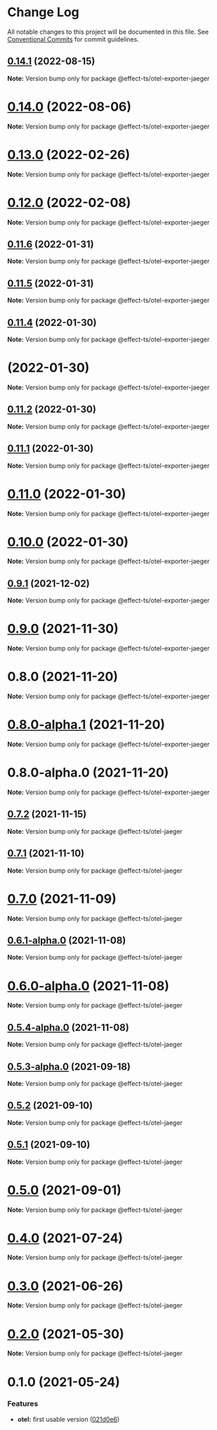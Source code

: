# Change Log

All notable changes to this project will be documented in this file.
See [Conventional Commits](https://conventionalcommits.org) for commit guidelines.

## [0.14.1](https://github.com/Effect-TS/otel/compare/@effect-ts/otel-exporter-jaeger@0.14.0...@effect-ts/otel-exporter-jaeger@0.14.1) (2022-08-15)

**Note:** Version bump only for package @effect-ts/otel-exporter-jaeger





# [0.14.0](https://github.com/Effect-TS/otel/compare/@effect-ts/otel-exporter-jaeger@0.13.0...@effect-ts/otel-exporter-jaeger@0.14.0) (2022-08-06)

**Note:** Version bump only for package @effect-ts/otel-exporter-jaeger





# [0.13.0](https://github.com/Effect-TS/otel/compare/@effect-ts/otel-exporter-jaeger@0.12.0...@effect-ts/otel-exporter-jaeger@0.13.0) (2022-02-26)

**Note:** Version bump only for package @effect-ts/otel-exporter-jaeger





# [0.12.0](https://github.com/Effect-TS/otel/compare/@effect-ts/otel-exporter-jaeger@0.11.6...@effect-ts/otel-exporter-jaeger@0.12.0) (2022-02-08)

**Note:** Version bump only for package @effect-ts/otel-exporter-jaeger





## [0.11.6](https://github.com/Effect-TS/otel/compare/@effect-ts/otel-exporter-jaeger@0.11.5...@effect-ts/otel-exporter-jaeger@0.11.6) (2022-01-31)

**Note:** Version bump only for package @effect-ts/otel-exporter-jaeger





## [0.11.5](https://github.com/Effect-TS/otel/compare/@effect-ts/otel-exporter-jaeger@0.11.4...@effect-ts/otel-exporter-jaeger@0.11.5) (2022-01-31)

**Note:** Version bump only for package @effect-ts/otel-exporter-jaeger





## [0.11.4](https://github.com/Effect-TS/otel/compare/@effect-ts/otel-exporter-jaeger@0.11.2...@effect-ts/otel-exporter-jaeger@0.11.4) (2022-01-30)

**Note:** Version bump only for package @effect-ts/otel-exporter-jaeger





#  (2022-01-30)

**Note:** Version bump only for package @effect-ts/otel-exporter-jaeger





## [0.11.2](https://github.com/Effect-TS/otel/compare/@effect-ts/otel-exporter-jaeger@0.11.1...@effect-ts/otel-exporter-jaeger@0.11.2) (2022-01-30)

**Note:** Version bump only for package @effect-ts/otel-exporter-jaeger





## [0.11.1](https://github.com/Effect-TS/otel/compare/@effect-ts/otel-exporter-jaeger@0.11.0...@effect-ts/otel-exporter-jaeger@0.11.1) (2022-01-30)

**Note:** Version bump only for package @effect-ts/otel-exporter-jaeger





# [0.11.0](https://github.com/Effect-TS/otel/compare/@effect-ts/otel-exporter-jaeger@0.9.1...@effect-ts/otel-exporter-jaeger@0.11.0) (2022-01-30)

**Note:** Version bump only for package @effect-ts/otel-exporter-jaeger





# [0.10.0](https://github.com/Effect-TS/otel/compare/@effect-ts/otel-exporter-jaeger@0.9.1...@effect-ts/otel-exporter-jaeger@0.10.0) (2022-01-30)

**Note:** Version bump only for package @effect-ts/otel-exporter-jaeger





## [0.9.1](https://github.com/Effect-TS/otel/compare/@effect-ts/otel-exporter-jaeger@0.9.0...@effect-ts/otel-exporter-jaeger@0.9.1) (2021-12-02)

**Note:** Version bump only for package @effect-ts/otel-exporter-jaeger





# [0.9.0](https://github.com/Effect-TS/otel/compare/@effect-ts/otel-exporter-jaeger@0.8.0...@effect-ts/otel-exporter-jaeger@0.9.0) (2021-11-30)

**Note:** Version bump only for package @effect-ts/otel-exporter-jaeger





# 0.8.0 (2021-11-20)

**Note:** Version bump only for package @effect-ts/otel-exporter-jaeger





# [0.8.0-alpha.1](https://github.com/Effect-TS/otel/compare/@effect-ts/otel-exporter-jaeger@0.9.0-alpha.0...@effect-ts/otel-exporter-jaeger@0.8.0-alpha.1) (2021-11-20)

**Note:** Version bump only for package @effect-ts/otel-exporter-jaeger





# 0.8.0-alpha.0 (2021-11-20)

**Note:** Version bump only for package @effect-ts/otel-exporter-jaeger





## [0.7.2](https://github.com/Effect-TS/otel/compare/@effect-ts/otel-jaeger@0.7.1...@effect-ts/otel-jaeger@0.7.2) (2021-11-15)

**Note:** Version bump only for package @effect-ts/otel-jaeger





## [0.7.1](https://github.com/Effect-TS/otel/compare/@effect-ts/otel-jaeger@0.7.0...@effect-ts/otel-jaeger@0.7.1) (2021-11-10)

**Note:** Version bump only for package @effect-ts/otel-jaeger





# [0.7.0](https://github.com/Effect-TS/otel/compare/@effect-ts/otel-jaeger@0.6.1-alpha.0...@effect-ts/otel-jaeger@0.7.0) (2021-11-09)

**Note:** Version bump only for package @effect-ts/otel-jaeger





## [0.6.1-alpha.0](https://github.com/Effect-TS/otel/compare/@effect-ts/otel-jaeger@0.6.0-alpha.0...@effect-ts/otel-jaeger@0.6.1-alpha.0) (2021-11-08)

**Note:** Version bump only for package @effect-ts/otel-jaeger





# [0.6.0-alpha.0](https://github.com/Effect-TS/otel/compare/@effect-ts/otel-jaeger@0.5.4-alpha.0...@effect-ts/otel-jaeger@0.6.0-alpha.0) (2021-11-08)

**Note:** Version bump only for package @effect-ts/otel-jaeger





## [0.5.4-alpha.0](https://github.com/Effect-TS/otel/compare/@effect-ts/otel-jaeger@0.5.3-alpha.0...@effect-ts/otel-jaeger@0.5.4-alpha.0) (2021-11-08)

**Note:** Version bump only for package @effect-ts/otel-jaeger





## [0.5.3-alpha.0](https://github.com/Effect-TS/otel/compare/@effect-ts/otel-jaeger@0.5.2...@effect-ts/otel-jaeger@0.5.3-alpha.0) (2021-09-18)

**Note:** Version bump only for package @effect-ts/otel-jaeger





## [0.5.2](https://github.com/Effect-TS/otel/compare/@effect-ts/otel-jaeger@0.5.1...@effect-ts/otel-jaeger@0.5.2) (2021-09-10)

**Note:** Version bump only for package @effect-ts/otel-jaeger





## [0.5.1](https://github.com/Effect-TS/otel/compare/@effect-ts/otel-jaeger@0.5.0...@effect-ts/otel-jaeger@0.5.1) (2021-09-10)

**Note:** Version bump only for package @effect-ts/otel-jaeger





# [0.5.0](https://github.com/Effect-TS/otel/compare/@effect-ts/otel-jaeger@0.4.0...@effect-ts/otel-jaeger@0.5.0) (2021-09-01)

**Note:** Version bump only for package @effect-ts/otel-jaeger





# [0.4.0](https://github.com/Effect-TS/otel/compare/@effect-ts/otel-jaeger@0.3.0...@effect-ts/otel-jaeger@0.4.0) (2021-07-24)

**Note:** Version bump only for package @effect-ts/otel-jaeger





# [0.3.0](https://github.com/Effect-TS/otel/compare/@effect-ts/otel-jaeger@0.2.0...@effect-ts/otel-jaeger@0.3.0) (2021-06-26)

**Note:** Version bump only for package @effect-ts/otel-jaeger





# [0.2.0](https://github.com/Effect-TS/otel/compare/@effect-ts/otel-jaeger@0.1.0...@effect-ts/otel-jaeger@0.2.0) (2021-05-30)

**Note:** Version bump only for package @effect-ts/otel-jaeger





# 0.1.0 (2021-05-24)


### Features

* **otel:** first usable version ([021d0e6](https://github.com/Effect-TS/otel/commit/021d0e66f8ba4173e1f42057ed2b306c68854982))
